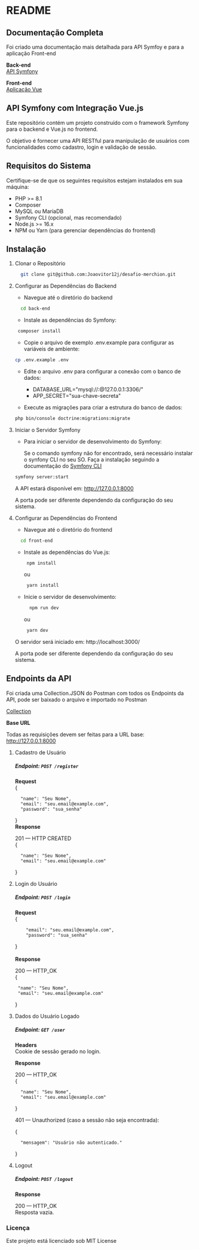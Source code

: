 # README

## Documentação Completa 
Foi criado uma documentação mais detalhada para API Symfoy e para a aplicação Front-end

**Back-end**  
[API Symfony](/back-end/README.md)

**Front-end**  
[Aplicação Vue](/front-end/README.md)

## API Symfony com Integração Vue.js

Este repositório contém um projeto construído com o framework Symfony para o backend e Vue.js no frontend.

O objetivo é fornecer uma API RESTful para
manipulação de usuários com funcionalidades como cadastro, login e validação de sessão.

## Requisitos do Sistema

Certifique-se de que os seguintes requisitos estejam instalados em sua máquina:

* PHP >= 8.1
* Composer
* MySQL ou MariaDB
* Symfony CLI (opcional, mas recomendado)
* Node.js >= 16.x
* NPM ou Yarn (para gerenciar dependências do frontend)

## Instalação

1. Clonar o Repositório

    ``` bash
      git clone git@github.com:Joaovitor12j/desafio-merchion.git
    ```

2. Configurar as Dependências do Backend
   * Navegue até o diretório do backend
    ``` bash
      cd back-end
    ```
    * Instale as dependências do Symfony:
   ``` bash
    composer install
    ```
    * Copie o arquivo de exemplo .env.example para configurar as variáveis de ambiente:
    ``` bash
    cp .env.example .env
    ```

    * Edite o arquivo .env para configurar a conexão com o banco de dados:
        * DATABASE_URL="mysql://<usuario>:<senha>@127.0.0.1:3306/<nome-do-banco>"
        * APP_SECRET="sua-chave-secreta"

    * Execute as migrações para criar a estrutura do banco de dados:
   ``` bash
   php bin/console doctrine:migrations:migrate    
   ```

3. Iniciar o Servidor Symfony

    * Para iniciar o servidor de desenvolvimento do Symfony:

      Se o comando symfony não for encontrado, será necessário instalar o synfony CLI no seu SO.
      Faça a instalação seguindo a documentação do [Symfony CLI](https://symfony.com/download)
   ``` bash
   symfony server:start
   ```

   A API estará disponível em: http://127.0.0.1:8000

   A porta pode ser diferente dependendo da configuração do seu sistema.

4. Configurar as Dependências do Frontend
    * Navegue até o diretório do frontend
    ``` bash
      cd front-end
    ```
    * Instale as dependências do Vue.js:
         ``` bash
          npm install
         ```
      ou
         ``` bash
          yarn install
         ```
    * Inicie o servidor de desenvolvimento:
        ``` bash
          npm run dev
         ```
      ou
         ``` bash
          yarn dev
         ```

   O servidor será iniciado em: http://localhost:3000/

   A porta pode ser diferente dependendo da configuração do seu sistema.


## Endpoints da API
Foi criada uma Collection.JSON do Postman com todos os Endpoints da API,
pode ser baixado o arquivo e importado no Postman  

[Collection](/API%20-%20MERCHION.postman_collection.json)

**Base URL**

Todas as requisições devem ser feitas para a URL base: http://127.0.0.1:8000

1. Cadastro de Usuário

   ##### Endpoint: `POST /register`
   **Request**  
   {

         "name": "Seu Nome",
         "email": "seu.email@example.com",
         "password": "sua_senha"
   }
   \
   **Response**

   201 — HTTP CREATED  
   {

         "name": "Seu Nome",
         "email": "seu.email@example.com" 
   }

2.  Login do Usuário

    ##### Endpoint: `POST /login`
    **Request**  
    {

            "email": "seu.email@example.com",
            "password": "sua_senha"
    }  
    \
    **Response**

    200 — HTTP_OK  
    {

         "name": "Seu Nome",
         "email": "seu.email@example.com" 
    }

3. Dados do Usuário Logado
   ##### Endpoint: `GET /user`
   **Headers**  
   Cookie de sessão gerado no login.

   **Response**

   200 — HTTP_OK  
   {

         "name": "Seu Nome",
         "email": "seu.email@example.com" 
   }

   401 — Unauthorized (caso a sessão não seja encontrada):

   {

         "mensagem": "Usuário não autenticado."
   }

4. Logout
   ##### Endpoint: `POST /logout`

   **Response**

   200 — HTTP_OK  
   Resposta vazia.

### Licença

Este projeto está licenciado sob MIT License
